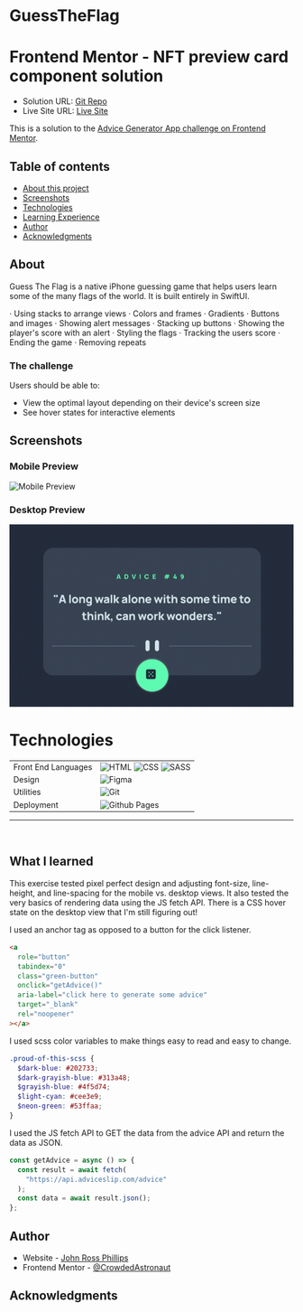 # GuessTheFlag

# Frontend Mentor - NFT preview card component solution

- Solution URL: [Git Repo](https://github.com/CrowdedAstronaut/front-end-mentor/tree/main/NFT-preview-card)
- Live Site URL: [Live Site](https://crowdedastronaut.github.io/advice-generator-app/)

This is a solution to the [Advice Generator App challenge on Frontend Mentor](https://github.com/CrowdedAstronaut/advice-generator-app).

## Table of contents

- [About this project](#about)
- [Screenshots](#screenshot)
- [Technologies](#technologies)
- [Learning Experience](#learning)
- [Author](#author)
- [Acknowledgments](#acknowledgments)

## About <a name="about"></a>

Guess The Flag is a native iPhone guessing game that helps users learn some of the many flags of the world. It is built entirely in SwiftUI.

·     Using stacks to arrange views
·     Colors and frames
·     Gradients
·     Buttons and images
·     Showing alert messages
·     Stacking up buttons
·     Showing the player's score with an alert
·     Styling the flags
·     Tracking the users score
·     Ending the game
·     Removing repeats

### The challenge

Users should be able to:

- View the optimal layout depending on their device's screen size
- See hover states for interactive elements

## Screenshots <a name="screenshot"></a>

### Mobile Preview

![Mobile Preview]()

### Desktop Preview

![Desktop Preview](https://github.com/CrowdedAstronaut/advice-generator-app/raw/main/images/advice-generator-desktop-preview.gif)

# Technologies <a name="technologies"></a>

<table>
  <tbody>
    <tr>
      <td>Front End Languages</td>
      <td>
        <img alt="HTML" src="https://img.shields.io/badge/html5%20-%23E34F26.svg?&style=for-the-badge&logo=html5&logoColor=white" />
        <img alt="CSS" src="https://img.shields.io/badge/css3%20-%231572B6.svg?&style=for-the-badge&logo=css3&logoColor=white" />
        <img alt="SASS" src="https://img.shields.io/badge/sass%20-%231572B6.svg?&style=for-the-badge&logo=sass&logoColor=pink" />
      </td>
    </tr>
      <td>Design</td>
      <td>
        <img alt="Figma" src="https://img.shields.io/badge/Figma-F24E1E?style=for-the-badge&logo=figma&logoColor=white" />
      </td>
    </tr>
    <tr>
      <td>Utilities</td>
      <td>
        <img alt="Git" src="https://img.shields.io/badge/Git-F05032?style=for-the-badge&logo=git&logoColor=white" />
      </td>
    </tr>
    <tr>
      <td>Deployment</td>
      <td>
          <img alt="Github Pages" src="https://img.shields.io/badge/github-100000?style=for-the-badge&logo=github&logoColor=white"/>
      </td>
    </tr>
  </tbody>
</table>

<hr />
<br />

## What I learned <a name="learning"></a>

This exercise tested pixel perfect design and adjusting font-size, line-height, and line-spacing for the mobile vs. desktop views. It also tested the very basics of rendering data using the JS fetch API. There is a CSS hover state on the desktop view that I'm still figuring out!

I used an anchor tag as opposed to a button for the click
listener.

```html
<a
  role="button"
  tabindex="0"
  class="green-button"
  onclick="getAdvice()"
  aria-label="click here to generate some advice"
  target="_blank"
  rel="noopener"
></a>
```

I used scss color variables to make things easy to read and easy to change.

```scss
.proud-of-this-scss {
  $dark-blue: #202733;
  $dark-grayish-blue: #313a48;
  $grayish-blue: #4f5d74;
  $light-cyan: #cee3e9;
  $neon-green: #53ffaa;
}
```

I used the JS fetch API to GET the data from the advice API and return the data as JSON.

```js
const getAdvice = async () => {
  const result = await fetch(
    "https://api.adviceslip.com/advice"
  );
  const data = await result.json();
};
```

## Author <a name="author"></a>

- Website - [John Ross Phillips](https://www.johnrossphillips.com)
- Frontend Mentor - [@CrowdedAstronaut](https://www.frontendmentor.io/profile/CrowdedAstronaut)

## Acknowledgments <a name="acknowledgments"></a>
